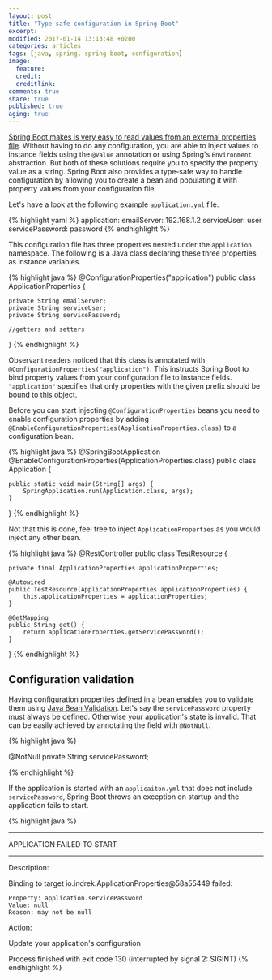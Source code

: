 ```yaml
---
layout: post
title: "Type safe configuration in Spring Boot"
excerpt:
modified: 2017-01-14 13:13:48 +0200
categories: articles
tags: [java, spring, spring boot, configuration]
image:
  feature:
  credit:
  creditlink:
comments: true
share: true
published: true
aging: true
---
```


[Spring Boot makes is very easy to read values from an external properties file]({{site.url}}/articles/externalized-configuration-in-spring-boot/ "Externalized configuration in Spring Boot"). Without having to do any configuration, you are able to inject values to instance fields using the `@Value` annotation or using Spring's `Environment` abstraction. But both of these solutions require you to specify the property value as a string. Spring Boot also provides a type-safe way to handle configuration by allowing you to create a bean and populating it with property values from your configuration file.

Let's have a look at the following example `application.yml` file.

{% highlight yaml %}
application:
    emailServer: 192.168.1.2
    serviceUser: user
    servicePassword: password
{% endhighlight %}

This configuration file has three properties nested under the `application` namespace. The following is a Java class declaring these three properties as instance variables.

{% highlight java %}
@ConfigurationProperties("application")
public class ApplicationProperties {

    private String emailServer;
    private String serviceUser;
    private String servicePassword;

    //getters and setters
}
{% endhighlight %}

Observant readers noticed that this class is annotated with `@ConfigurationProperties("application")`. This instructs Spring Boot to bind property values from your configuration file to instance fields. `"application"` specifies that only properties with the given prefix should be bound to this object.

Before you can start injecting `@ConfigurationProperties` beans you need to enable configuration properties by adding `@EnableConfigurationProperties(ApplicationProperties.class)` to a configuration bean.

{% highlight java %}
@SpringBootApplication
@EnableConfigurationProperties(ApplicationProperties.class)
public class Application {

	public static void main(String[] args) {
		SpringApplication.run(Application.class, args);
	}

}
{% endhighlight %}

Not that this is done, feel free to inject `ApplicationProperties` as you would inject any other bean.

{% highlight java %}
@RestController
public class TestResource {

    private final ApplicationProperties applicationProperties;

    @Autowired
    public TestResource(ApplicationProperties applicationProperties) {
        this.applicationProperties = applicationProperties;
    }

    @GetMapping
    public String get() {
        return applicationProperties.getServicePassword();
    }
}
{% endhighlight %}

## Configuration validation

Having configuration properties defined in a bean enables you to validate them using [Java Bean Validation](http://beanvalidation.org/1.0/spec/ "JSR 303: Bean Validation"). Let's say the `servicePassword` property must always be defined. Otherwise your application's state is invalid. That can be easily achieved by annotating the field with `@NotNull`.

{% highlight java %}

@NotNull
private String servicePassword;

{% endhighlight %}

If the application is started with an `applicaiton.yml` that does not include `servicePassword`, Spring Boot throws an exception on startup and the application fails to start.

{% highlight java %}
***************************
APPLICATION FAILED TO START
***************************

Description:

Binding to target io.indrek.ApplicationProperties@58a55449 failed:

    Property: application.servicePassword
    Value: null
    Reason: may not be null


Action:

Update your application's configuration


Process finished with exit code 130 (interrupted by signal 2: SIGINT)
{% endhighlight %}
